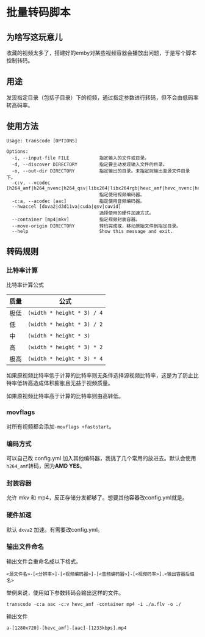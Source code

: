 # 批量转码脚本

## 为啥写这玩意儿

收藏的视频太多了，搭建好的emby对某些视频容器会播放出问题，于是写个脚本控制转码。

## 用途

发现指定目录（包括子目录）下的视频，通过指定参数进行转码，但不会由低码率转高码率。

## 使用方法

```
Usage: transcode [OPTIONS]

Options:
  -i, --input-file FILE           指定输入的文件或目录。
  -d, --discover DIRECTORY        指定要主动发现输入文件的目录。
  -o, --out-dir DIRECTORY         指定输出的目录。未指定则输出至源文件目录下。
  -c:v, --vcodec [h264_amf|h264_nvenc|h264_qsv|libx264|libx264rgb|hevc_amf|hevc_nvenc|hevc_qsv|libx265]
                                  指定使用视频编码器。
  -c:a, --acodec [aac]            指定使用音频编码器。
  --hwaccel [dxva2|d3d11va|cuda|qsv|cuvid]
                                  选择使用的硬件加速方式。
  --container [mp4|mkv]           指定视频封装容器。
  --move-origin DIRECTORY         转码完成或，移动原始文件到指定目录。
  --help                          Show this message and exit.
```

## 转码规则

### 比特率计算

比特率计算公式

|质量|公式|
|---|---|
|极低|`(width * height * 3) / 4`|
|低|`(width * height * 3) / 2`|
|中|`(width * height * 3)`|
|高|`(width * height * 3) * 2`|
|极高|`(width * height * 3) * 4`|


如果原视频比特率低于计算的比特率则无条件选择源视频比特率，这是为了防止比特率低转高造成体积膨胀且无益于视频质量。

如果原视频比特率高于计算的比特率则由高转低。

### movflags

对所有视频都会添加`-movflags +faststart`。

### 编码方式

可以自己改 config.yml 加入其他编码器，我挑了几个常用的放进去。默认会使用`h264_amf`转码，因为**AMD YES**。

### 封装容器

允许 mkv 和 mp4，反正存储分发都够了。想要其他容器改config.yml就是。

### 硬件加速

默认 `dxva2` 加速。有需要改config.yml。

### 输出文件命名

输出文件会重命名成以下格式。

`<源文件名>-[<分辨率>]-[<视频编码器>]-[<音频编码器>]-[<视频码率>].<输出容器后缀名>`

举例来说，使用如下参数转码会输出这样的文件。

`transcode -c:a aac -c:v hevc_amf -container mp4 -i ./a.flv -o ./`

输出文件

`a-[1280x720]-[hevc_amf]-[aac]-[1233kbps].mp4`
